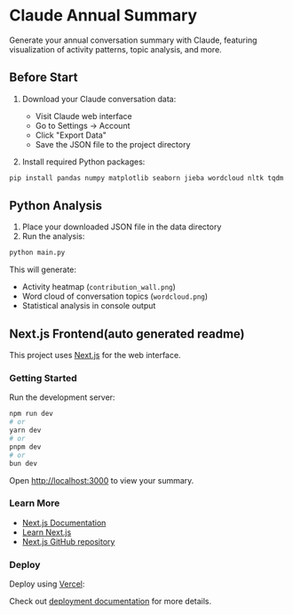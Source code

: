 # Claude Annual Summary

Generate your annual conversation summary with Claude, featuring visualization of activity patterns, topic analysis, and more.

## Before Start

1. Download your Claude conversation data:
   - Visit Claude web interface
   - Go to Settings -> Account
   - Click "Export Data"
   - Save the JSON file to the project directory

2. Install required Python packages:
```bash
pip install pandas numpy matplotlib seaborn jieba wordcloud nltk tqdm
```

## Python Analysis

1. Place your downloaded JSON file in the data directory
2. Run the analysis:
```bash
python main.py
```

This will generate:
- Activity heatmap (`contribution_wall.png`)
- Word cloud of conversation topics (`wordcloud.png`)
- Statistical analysis in console output

## Next.js Frontend(auto generated readme)

This project uses [Next.js](https://nextjs.org) for the web interface.

### Getting Started

Run the development server:

```bash
npm run dev
# or
yarn dev
# or
pnpm dev
# or
bun dev
```

Open [http://localhost:3000](http://localhost:3000) to view your summary.

### Learn More

- [Next.js Documentation](https://nextjs.org/docs)
- [Learn Next.js](https://nextjs.org/learn)
- [Next.js GitHub repository](https://github.com/vercel/next.js)

### Deploy

Deploy using [Vercel](https://vercel.com/new?utm_medium=default-template&filter=next.js&utm_source=create-next-app&utm_campaign=create-next-app-readme):

Check out [deployment documentation](https://nextjs.org/docs/app/building-your-application/deploying) for more details.
